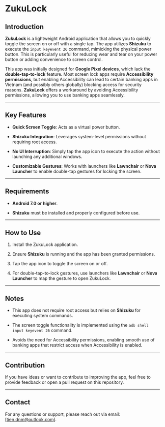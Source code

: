 
  

# ZukuLock

  

## Introduction

  

**ZukuLock** is a lightweight Android application that allows you to quickly toggle the screen on or off with a single tap. The app utilizes **Shizuku** to execute the `input keyevent 26` command, mimicking the physical power button. This is particularly useful for reducing wear and tear on your power button or adding convenience to screen control.

  

This app was initially designed for **Google Pixel devices**, which lack the **double-tap-to-lock** feature. Most screen lock apps require **Accessibility permissions**, but enabling Accessibility can lead to certain banking apps in Vietnam (and possibly others globally) blocking access for security reasons. **ZukuLock** offers a workaround by avoiding Accessibility permissions, allowing you to use banking apps seamlessly.

  

----------

  

## Key Features

  

-  **Quick Screen Toggle**: Acts as a virtual power button.

-  **Shizuku Integration**: Leverages system-level permissions without requiring root access.

-  **No UI Interruption**: Simply tap the app icon to execute the action without launching any additional windows.

-  **Customizable Gestures**: Works with launchers like **Lawnchair** or **Nova Launcher** to enable double-tap gestures for locking the screen.

  

----------

  

## Requirements

  

-  **Android 7.0 or higher**.

-  **Shizuku** must be installed and properly configured before use.

  

----------

  

## How to Use

  

1. Install the ZukuLock application.

2. Ensure **Shizuku** is running and the app has been granted permissions.

3. Tap the app icon to toggle the screen on or off.

4. For double-tap-to-lock gestures, use launchers like **Lawnchair** or **Nova Launcher** to map the gesture to open ZukuLock.

  

----------

  

## Notes

  

- This app does not require root access but relies on **Shizuku** for executing system commands.

- The screen toggle functionality is implemented using the `adb shell input keyevent 26` command.

- Avoids the need for Accessibility permissions, enabling smooth use of banking apps that restrict access when Accessibility is enabled.

  

----------

  

## Contribution

  

If you have ideas or want to contribute to improving the app, feel free to provide feedback or open a pull request on this repository.

  

----------

  

## Contact

  

For any questions or support, please reach out via email: [tien.dnm@outlook.com].
